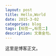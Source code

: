 ```yaml
---
layout: post
title: Hello,World
date: 2015-3-02
categories: blog
tags: [标签一,标签二]
description: 文章金句。
---
```


这里是博客正文。












